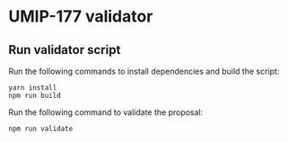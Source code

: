 # UMIP-177 validator
## Run validator script

Run the following commands to install dependencies and build the script:

```shell
yarn install
npm run build
```

Run the following command to validate the proposal:
```shell
npm run validate
```
